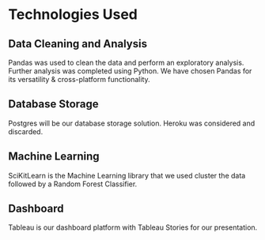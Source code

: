 # Technologies Used


## Data Cleaning and Analysis
Pandas was used to clean the data and perform an exploratory analysis. Further analysis was completed using Python. We have chosen Pandas for its versatility & cross-platform functionality.

## Database Storage
Postgres will be our database storage solution. Heroku was considered and discarded. 

## Machine Learning
SciKitLearn is the Machine Learning library that we used cluster the data followed by a Random Forest Classifier. 

## Dashboard
Tableau is our dashboard platform with Tableau Stories for our presentation. 
